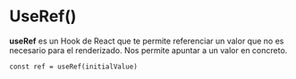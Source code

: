 # UseRef()

<b>useRef</b> es un Hook de React que te permite referenciar un valor que no es necesario para el renderizado. Nos permite apuntar a un valor en concreto.

```
const ref = useRef(initialValue)
```
